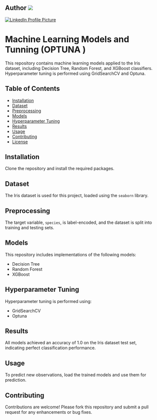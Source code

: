 ## Author ![](https://github.com/AsferZafar) 
<a href="https://media.licdn.com/dms/image/D4E03AQE5XFewoLsR9g/profile-displayphoto-shrink_800_800/0/1718877046603?e=1726099200&v=beta&t=p3_v4HYX6MPXeeOgeuVDmr1aG20ICNXGNchmXAvghn4">
    <img src="https://media.licdn.com/dms/image/D4E03AQE5XFewoLsR9g/profile-displayphoto-shrink_800_800/0/1718877046603?e=1726099200&v=beta&t=p3_v4HYX6MPXeeOgeuVDmr1aG20ICNXGNchmXAvghn4" alt="LinkedIn Profile Picture">
</a>


# Machine Learning Models and Tunning (OPTUNA )

This repository contains machine learning models applied to the Iris dataset, including Decision Tree, Random Forest, and XGBoost classifiers. Hyperparameter tuning is performed using GridSearchCV and Optuna.

## Table of Contents

- [Installation](#installation)
- [Dataset](#dataset)
- [Preprocessing](#preprocessing)
- [Models](#models)
- [Hyperparameter Tuning](#hyperparameter-tuning)
- [Results](#results)
- [Usage](#usage)
- [Contributing](#contributing)
- [License](#license)

## Installation

Clone the repository and install the required packages.

## Dataset

The Iris dataset is used for this project, loaded using the `seaborn` library.

## Preprocessing

The target variable, `species`, is label-encoded, and the dataset is split into training and testing sets.

## Models

This repository includes implementations of the following models:
- Decision Tree
- Random Forest
- XGBoost

## Hyperparameter Tuning

Hyperparameter tuning is performed using:
- GridSearchCV
- Optuna

## Results

All models achieved an accuracy of 1.0 on the Iris dataset test set, indicating perfect classification performance.

## Usage

To predict new observations, load the trained models and use them for prediction.

## Contributing

Contributions are welcome! Please fork this repository and submit a pull request for any enhancements or bug fixes.
